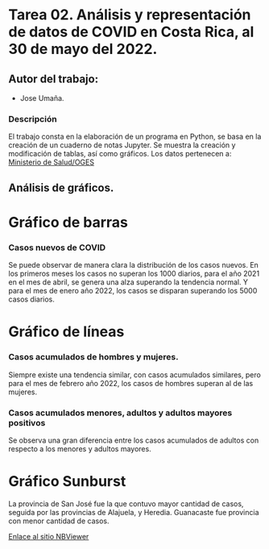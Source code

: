 # Tarea 02.  Análisis y representación de datos de COVID en Costa Rica, al 30 de mayo del 2022. 
## Autor del trabajo: 
- Jose Umaña.
### Descripción

El trabajo consta en la elaboración de un programa en Python, se basa en la creación de un cuaderno de notas Jupyter. Se muestra la creación y modificación de tablas, así como gráficos.
Los datos pertenecen a: [Ministerio de Salud/OGES](https://oges.ministeriodesalud.go.cr/)

## Análisis de gráficos.

# **Gráfico de barras**

### Casos nuevos de COVID

Se puede observar de manera clara la distribución de los casos nuevos. En los primeros meses los casos no superan los 1000 diarios, para el año 2021 en el mes de abril, se genera una alza superando la tendencia normal. Y para el mes de enero año 2022,  los casos se disparan superando los 5000 casos diarios.

# **Gráfico de líneas**  

### Casos acumulados de hombres y mujeres. 
Siempre existe una tendencia similar, con casos acumulados similares, pero para el mes de febrero año 2022, los casos de hombres superan al de las mujeres. 

### Casos acumulados menores, adultos y adultos mayores positivos
Se observa una gran diferencia entre los casos acumulados de adultos con respecto a los menores y adultos mayores.

# **Gráfico Sunburst**  
La provincia de San José fue la que contuvo mayor cantidad de casos, seguida por las provincias de Alajuela, y Heredia. Guanacaste fue provincia con menor cantidad de casos.


[Enlace al sitio NBViewer](https://nbviewer.org/github/Joseumaa13/Tarea02_Covid/blob/main/Tarea%2002.ipynb) 
